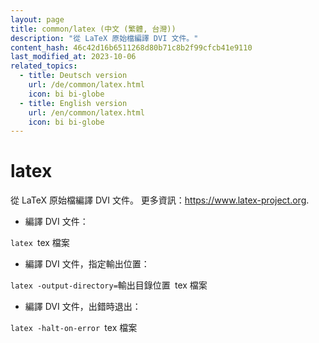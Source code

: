 ```yaml
---
layout: page
title: common/latex (中文 (繁體, 台灣))
description: "從 LaTeX 原始檔編譯 DVI 文件。"
content_hash: 46c42d16b6511268d80b71c8b2f99cfcb41e9110
last_modified_at: 2023-10-06
related_topics:
  - title: Deutsch version
    url: /de/common/latex.html
    icon: bi bi-globe
  - title: English version
    url: /en/common/latex.html
    icon: bi bi-globe
---
```

# latex

從 LaTeX 原始檔編譯 DVI 文件。
更多資訊：<https://www.latex-project.org>.

- 編譯 DVI 文件：

`latex `<span class="tldr-var badge badge-pill bg-dark-lm bg-white-dm text-white-lm text-dark-dm font-weight-bold">tex 檔案</span>

- 編譯 DVI 文件，指定輸出位置：

`latex -output-directory=`<span class="tldr-var badge badge-pill bg-dark-lm bg-white-dm text-white-lm text-dark-dm font-weight-bold">輸出目錄位置</span>` `<span class="tldr-var badge badge-pill bg-dark-lm bg-white-dm text-white-lm text-dark-dm font-weight-bold">tex 檔案</span>

- 編譯 DVI 文件，出錯時退出：

`latex -halt-on-error `<span class="tldr-var badge badge-pill bg-dark-lm bg-white-dm text-white-lm text-dark-dm font-weight-bold">tex 檔案</span>
